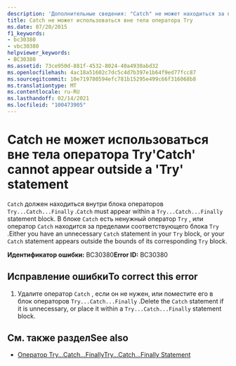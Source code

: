 ```yaml
---
description: 'Дополнительные сведения: "Catch" не может находиться за пределами оператора "try"'
title: Catch не может использоваться вне тела оператора Try
ms.date: 07/20/2015
f1_keywords:
- bc30380
- vbc30380
helpviewer_keywords:
- BC30380
ms.assetid: 73ce950d-881f-4532-8024-40a4930abd32
ms.openlocfilehash: 4ac18a51602c7dc5c4d7b397e1b64f9ed77fcc87
ms.sourcegitcommit: 10e719780594efc781b15295e499c66f316068b8
ms.translationtype: MT
ms.contentlocale: ru-RU
ms.lasthandoff: 02/14/2021
ms.locfileid: "100473905"
---
```

# <a name="catch-cannot-appear-outside-a-try-statement"></a><span data-ttu-id="b4840-103">Catch не может использоваться вне тела оператора Try</span><span class="sxs-lookup"><span data-stu-id="b4840-103">'Catch' cannot appear outside a 'Try' statement</span></span>

<span data-ttu-id="b4840-104">`Catch` должен находиться внутри блока операторов `Try...Catch...Finally` .</span><span class="sxs-lookup"><span data-stu-id="b4840-104">`Catch` must appear within a `Try...Catch...Finally` statement block.</span></span> <span data-ttu-id="b4840-105">В блоке `Catch` есть ненужный оператор `Try` , или оператор `Catch` находится за пределами соответствующего блока `Try` .</span><span class="sxs-lookup"><span data-stu-id="b4840-105">Either you have an unnecessary `Catch` statement in your `Try` block, or your `Catch` statement appears outside the bounds of its corresponding `Try` block.</span></span>  
  
 <span data-ttu-id="b4840-106">**Идентификатор ошибки:** BC30380</span><span class="sxs-lookup"><span data-stu-id="b4840-106">**Error ID:** BC30380</span></span>  
  
## <a name="to-correct-this-error"></a><span data-ttu-id="b4840-107">Исправление ошибки</span><span class="sxs-lookup"><span data-stu-id="b4840-107">To correct this error</span></span>  
  
1. <span data-ttu-id="b4840-108">Удалите оператор `Catch` , если он не нужен, или поместите его в блок операторов `Try...Catch...Finally` .</span><span class="sxs-lookup"><span data-stu-id="b4840-108">Delete the `Catch` statement if it is unnecessary, or place it within a `Try...Catch...Finally` statement block.</span></span>  
  
## <a name="see-also"></a><span data-ttu-id="b4840-109">См. также раздел</span><span class="sxs-lookup"><span data-stu-id="b4840-109">See also</span></span>

- [<span data-ttu-id="b4840-110">Оператор Try...Catch...Finally</span><span class="sxs-lookup"><span data-stu-id="b4840-110">Try...Catch...Finally Statement</span></span>](../language-reference/statements/try-catch-finally-statement.md)
